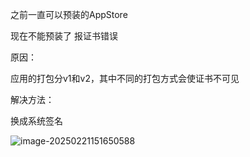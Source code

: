 之前一直可以预装的AppStore

现在不能预装了
报证书错误

原因：

应用的打包分v1和v2，其中不同的打包方式会使证书不可见



解决方法：

换成系统签名

![image-20250221151650588](https://cdn.jsdelivr.net/gh/chaixiang2002/repo/picgo/img/202502211516491.png)